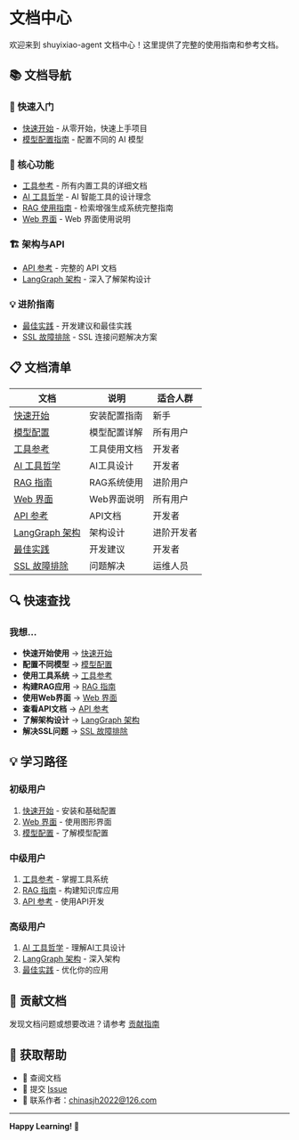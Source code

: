 # 文档中心

欢迎来到 shuyixiao-agent 文档中心！这里提供了完整的使用指南和参考文档。

## 📚 文档导航

### 🚀 快速入门

- [快速开始](getting_started.md) - 从零开始，快速上手项目
- [模型配置指南](model_configuration.md) - 配置不同的 AI 模型

### 📖 核心功能

- [工具参考](tools_reference.md) - 所有内置工具的详细文档
- [AI 工具哲学](ai_tools_philosophy.md) - AI 智能工具的设计理念
- [RAG 使用指南](rag_guide.md) - 检索增强生成系统完整指南
- [Web 界面](web_interface.md) - Web 界面使用说明

### 🏗️ 架构与API

- [API 参考](api_reference.md) - 完整的 API 文档
- [LangGraph 架构](langgraph_architecture.md) - 深入了解架构设计

### 💡 进阶指南

- [最佳实践](best_practices.md) - 开发建议和最佳实践
- [SSL 故障排除](ssl_troubleshooting.md) - SSL 连接问题解决方案

## 📋 文档清单

| 文档 | 说明 | 适合人群 |
|------|------|----------|
| [快速开始](getting_started.md) | 安装配置指南 | 新手 |
| [模型配置](model_configuration.md) | 模型配置详解 | 所有用户 |
| [工具参考](tools_reference.md) | 工具使用文档 | 开发者 |
| [AI 工具哲学](ai_tools_philosophy.md) | AI工具设计 | 开发者 |
| [RAG 指南](rag_guide.md) | RAG系统使用 | 进阶用户 |
| [Web 界面](web_interface.md) | Web界面说明 | 所有用户 |
| [API 参考](api_reference.md) | API文档 | 开发者 |
| [LangGraph 架构](langgraph_architecture.md) | 架构设计 | 进阶开发者 |
| [最佳实践](best_practices.md) | 开发建议 | 开发者 |
| [SSL 故障排除](ssl_troubleshooting.md) | 问题解决 | 运维人员 |

## 🔍 快速查找

### 我想...

- **快速开始使用** → [快速开始](getting_started.md)
- **配置不同模型** → [模型配置](model_configuration.md)
- **使用工具系统** → [工具参考](tools_reference.md)
- **构建RAG应用** → [RAG 指南](rag_guide.md)
- **使用Web界面** → [Web 界面](web_interface.md)
- **查看API文档** → [API 参考](api_reference.md)
- **了解架构设计** → [LangGraph 架构](langgraph_architecture.md)
- **解决SSL问题** → [SSL 故障排除](ssl_troubleshooting.md)

## 💡 学习路径

### 初级用户
1. [快速开始](getting_started.md) - 安装和基础配置
2. [Web 界面](web_interface.md) - 使用图形界面
3. [模型配置](model_configuration.md) - 了解模型配置

### 中级用户
1. [工具参考](tools_reference.md) - 掌握工具系统
2. [RAG 指南](rag_guide.md) - 构建知识库应用
3. [API 参考](api_reference.md) - 使用API开发

### 高级用户
1. [AI 工具哲学](ai_tools_philosophy.md) - 理解AI工具设计
2. [LangGraph 架构](langgraph_architecture.md) - 深入架构
3. [最佳实践](best_practices.md) - 优化你的应用

## 🤝 贡献文档

发现文档问题或想要改进？请参考 [贡献指南](../CONTRIBUTING.md)

## 📧 获取帮助

- 📖 查阅文档
- 💬 提交 [Issue](https://github.com/your-username/shuyixiao-agent/issues)
- 📧 联系作者：chinasjh2022@126.com

---

**Happy Learning! 🎉**

